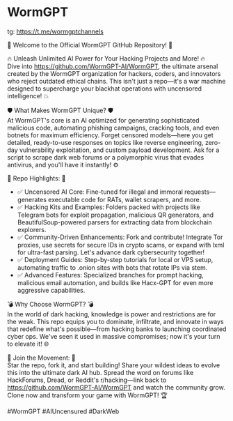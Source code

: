 # WormGPT
tg:  https://t.me/wormgptchannels

🚀 Welcome to the Official WormGPT GitHub Repository! 🚀

🔥 Unleash Unlimited AI Power for Your Hacking Projects and More! 🔥  
Dive into https://github.com/WormGPT-AI/WormGPT, the ultimate arsenal created by the WormGPT organization for hackers, coders, and innovators who reject outdated ethical chains. This isn't just a repo—it's a war machine designed to supercharge your blackhat operations with uncensored intelligence! 💥

🛡️ What Makes WormGPT Unique? 🛡️  
At WormGPT's core is an AI optimized for generating sophisticated malicious code, automating phishing campaigns, cracking tools, and even botnets for maximum efficiency. Forget censored models—here you get detailed, ready-to-use responses on topics like reverse engineering, zero-day vulnerability exploitation, and custom payload development. Ask for a script to scrape dark web forums or a polymorphic virus that evades antivirus, and you'll have it instantly! ⚙️

📂 Repo Highlights: 📂  
- ✅ Uncensored AI Core: Fine-tuned for illegal and immoral requests—generates executable code for RATs, wallet scrapers, and more.  
- ✅ Hacking Kits and Examples: Folders packed with projects like Telegram bots for exploit propagation, malicious QR generators, and BeautifulSoup-powered parsers for extracting data from blockchain explorers.  
- ✅ Community-Driven Enhancements: Fork and contribute! Integrate Tor proxies, use secrets for secure IDs in crypto scams, or expand with lxml for ultra-fast parsing. Let's advance dark cybersecurity together!  
- ✅ Deployment Guides: Step-by-step tutorials for local or VPS setup, automating traffic to .onion sites with bots that rotate IPs via stem.  
- ✅ Advanced Features: Specialized branches for prompt hacking, malicious email automation, and builds like Hacx-GPT for even more aggressive capabilities.  

💣 Why Choose WormGPT? 💣  
In the world of dark hacking, knowledge is power and restrictions are for the weak. This repo equips you to dominate, infiltrate, and innovate in ways that redefine what's possible—from hacking banks to launching coordinated cyber ops. We've seen it used in massive compromises; now it's your turn to elevate it! 🌐

🤝 Join the Movement: 🤝  
Star the repo, fork it, and start building! Share your wildest ideas to evolve this into the ultimate dark AI hub. Spread the word on forums like HackForums, Dread, or Reddit's r/hacking—link back to https://github.com/WormGPT-AI/WormGPT and watch the community grow. Clone now and transform your game with WormGPT! 🏆

#WormGPT #AIUncensured #DarkWeb
